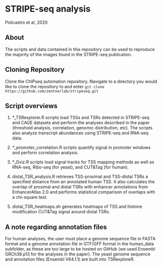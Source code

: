 # STRIPE-seq analysis
Policastro et al, 2020

## About
The scripts and data contained in this repository can be used to reproduce the majority of the images found in the STRIPE-seq publication.

## Cloning Repository

Clone the ChIPseq automation repository. Navigate to a directory you would like to clone the repository to and enter `git clone https://github.com/zentnerlab/stripeseq.git`

## Script overviews

1. *_TSRexplorer.R scripts load TSSs and TSRs detected in STRIPE-seq and CAGE datasets and perform the analyses described in the paper (threshold analysis, correlation, genomic distribution, etc). The scripts also analyze transcript abundances using STRIPE-seq and RNA-seq data. 

2. *_promoter_correlation.R scripts quantify signal in promoter windows and perform correlation analysis.

3. *_Gviz.R scripts load signal tracks for TSS mapping methods as well as RNA-seq, Ribo-seq (for yeast), and CUT&Tag (for human).

4. distal_TSR_analysis.R retrieves TSS-proximal and TSS-distal TSRs a specified distance from an annotated human TSS. It also calculates the overlap of proximal and distal TSRs with enhancer annotations from EnhancerAtlas 2.0 and performs statistical comparison of overlaps with a chi-square test.

5. distal_TSR_heatmaps.sh generates heatmaps of TSS and histone modification CUT&Tag signal around distal TSRs.

## A note regarding annotation files
For human analyses, the user must place a genome sequence file in FASTA format and a genome annotation file in GTF/GFF format in the human_data subfolder, as these are too large to be hosted on GitHub (we used Ensembl GRCh38.p13 for the analyses in the paper). The yeast genome sequence and annotation files (Ensembl V64.1.1) are built into TSRexploreR.